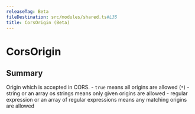 ```yaml
---
releaseTag: Beta
fileDestination: src/modules/shared.ts#L35
title: CorsOrigin (Beta)
---
```


# CorsOrigin

## Summary

Origin which is accepted in CORS. \- `true` means all origins are allowed (`*`) \- string or an array os strings means only given origins are allowed \- regular expression or an array of regular expressions means any matching origins are allowed
